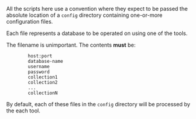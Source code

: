 All the scripts here use a convention where they expect to be passed the absolute 
location of a `config` directory containing one-or-more configuration files.

Each file represents a database to be operated on using one of the tools.

The filename is unimportant. The contents **must** be:

```
        host:port
        database-name
        username
        password
        collection1
        collection2
        ...
        collectionN     
```

By default, each of these files in the `config` directory will be processed by the each tool.
